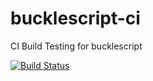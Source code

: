 # bucklescript-ci
CI Build Testing for bucklescript

[![Build Status](https://travis-ci.org/BuckleScript/bucklescript-ci.svg?branch=master)](https://travis-ci.org/bucklescript/bucklescript-ci)
